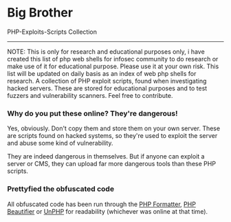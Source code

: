 # Big Brother

PHP-Exploits-Scripts Collection



---

NOTE: This is only for research and educational purposes only, i have created this list of php web shells for infosec community to do research or make use of it for educational purpose. Please use it at your own risk. This list will be updated on daily basis as an index of web php shells for research.
A collection of PHP exploit scripts, found when investigating hacked servers. These are stored for educational purposes and to test fuzzers and vulnerability scanners. Feel free to contribute.

### Why do you put these online? They're dangerous!

Yes, obviously. Don't copy them and store them on your own server. These are scripts found on hacked systems, so they're used to exploit the server and abuse some kind of vulnerability.

They are indeed dangerous in themselves. But if anyone can exploit a server or CMS, they can upload far more dangerous tools than these PHP scripts.

### Prettyfied the obfuscated code

All obfuscated code has been run through the [PHP Formatter](http://beta.phpformatter.com/), [PHP Beautifier](http://phpbeautifier.com/) or [UnPHP](https://www.unphp.net/) for readability (whichever was online at that time).
